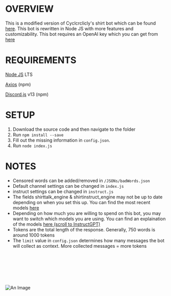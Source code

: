# OVERVIEW
This is a modified version of Cyclcrclicly's shirt bot which can be found [here](https://github.com/Cyclcrclicly/shirt-bot). This bot is rewritten in Node JS with more features and customizability. This bot requires an OpenAI key which you can get from [here](https://platform.openai.com/signup)

# REQUIREMENTS
[Node JS](https://nodejs.org/en/) LTS

[Axios](https://axios-http.com/) (npm)

[Discord.js](https://discord.js.org/) v13 (npm)

# SETUP

1. Download the source code and then navigate to the folder
2. Run `npm install --save`
3. Fill out the missing information in `config.json`. 
4. Run `node index.js`

# NOTES
- Censored words can be added/removed in `/JSONs/badWords.json`
- Default channel settings can be changed in `index.js`
- instruct settings can be changed in `instruct.js`
- The fields shirttalk_engine & shirtinstruct_engine may not be up to date depending on when you set this up. You can find the most recent models [here](https://platform.openai.com/docs/models)
- Depending on how much you are willing to spend on this bot, you may want to switch which models you are using. You can find an explaination of the models [here (scroll to InstructGPT)](https://openai.com/pricing)
- Tokens are the total length of the response. Generally, 750 words is around 1000 tokens
- The `limit` value in `config.json` determines how many messages the bot will collect as context. More collected messages = more tokens


<br />
<br />
<br />
<br />
<br />

![An Image](https://media.discordapp.net/attachments/1003481985752236090/1107403308320170014/caption.gif)
